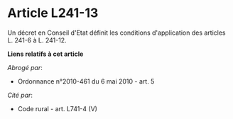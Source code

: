# Article L241-13

Un décret en Conseil d'Etat définit les conditions d'application des articles L. 241-6 à L. 241-12.

**Liens relatifs à cet article**

_Abrogé par_:

  - Ordonnance n°2010-461 du 6 mai 2010 - art. 5

_Cité par_:

  - Code rural - art. L741-4 (V)
